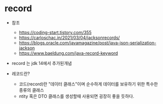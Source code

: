 # record

- 참조
  - https://coding-start.tistory.com/355
  - https://carloschac.in/2021/03/04/jacksonrecords/
  - https://blogs.oracle.com/javamagazine/post/java-json-serialization-jackson
  - https://www.baeldung.com/java-record-keyword

- record 는 jdk 14에서 추가된개념
- 레코드란?
  - 코드(record)란 "데이터 클래스"이며 순수하게 데이터를 보유하기 위한 특수한 종류의 클래스
  - ntity 혹은 DTO 클래스를 생성할때 사용되면 굉장히 좋을 듯하다.
